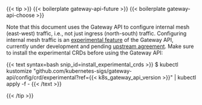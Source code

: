 ---
---
{{< tip >}}
{{< boilerplate gateway-api-future >}}
{{< boilerplate gateway-api-choose >}}

Note that this document uses the Gateway API to configure internal mesh (east-west) traffic,
i.e., not just ingress (north-south) traffic.
Configuring internal mesh traffic is an
[experimental feature](https://gateway-api.sigs.k8s.io/concepts/versioning/#release-channels-eg-experimental-standard)
of the Gateway API, currently under development and pending [upstream agreement](https://gateway-api.sigs.k8s.io/contributing/gamma/).
Make sure to install the experimental CRDs before using the Gateway API:

{{< text syntax=bash snip_id=install_experimental_crds >}}
$ kubectl kustomize "github.com/kubernetes-sigs/gateway-api/config/crd/experimental?ref={{< k8s_gateway_api_version >}}" | kubectl apply -f -
{{< /text >}}

{{< /tip >}}
